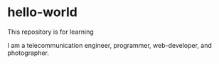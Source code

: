 # hello-world
This repository is for learning

I am a telecommunication engineer, programmer, web-developer, and photographer.
